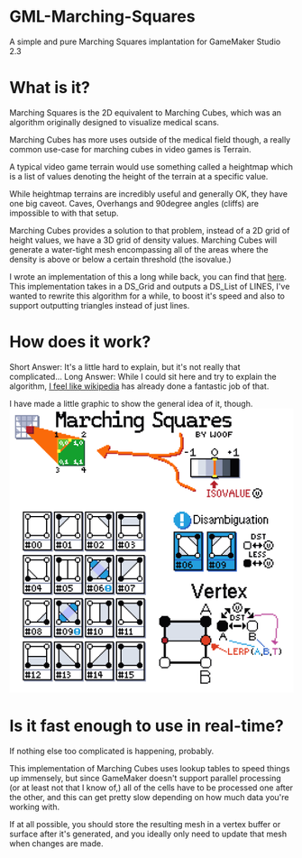 # GML-Marching-Squares
A simple and pure Marching Squares implantation for GameMaker Studio 2.3

# What is it?
Marching Squares is the 2D equivalent to Marching Cubes, which was an algorithm originally designed to visualize medical scans.

Marching Cubes has more uses outside of the medical field though, a really common use-case for marching cubes in video games is Terrain.

A typical video game terrain would use something called a heightmap which is a list of values denoting the height of the terrain at a specific value.

While heightmap terrains are incredibly useful and generally OK, they have one big caveot. Caves, Overhangs and 90degree angles (cliffs) are impossible to with that setup.

Marching Cubes provides a solution to that problem, instead of a 2D grid of height values, we have a 3D grid of density values. Marching Cubes will generate a water-tight mesh encompassing all of the areas where the density is above or below a certain threshold (the isovalue.)

I wrote an implementation of this a long while back, you can find that [here](https://github.com/SnowSnakz/MarchingSquaresGM). This implementation takes in a DS_Grid and outputs a DS_List of LINES, I've wanted to rewrite this algorithm for a while, to boost it's speed and also to support outputting triangles instead of just lines.

# How does it work?
Short Answer: It's a little hard to explain, but it's not really that complicated...
Long Answer: While I could sit here and try to explain the algorithm, [I feel like wikipedia](https://en.wikipedia.org/wiki/Marching_squares) has already done a fantastic job of that.

I have made a little graphic to show the general idea of it, though.
![Marching Squares Graphic](https://github.com/SnowSnakz/GML-Marching-Squares/blob/main/marching_squares_poster-export.png?raw=true)

# Is it fast enough to use in real-time?
If nothing else too complicated is happening, probably. 

This implementation of Marching Cubes uses lookup tables to speed things up immensely, but since GameMaker doesn't support parallel processing (or at least not that I know of,) all of the cells have to be processed one after the other, and this can get pretty slow depending on how much data you're working with.

If at all possible, you should store the resulting mesh in a vertex buffer or surface after it's generated, and you ideally only need to update that mesh when changes are made.
